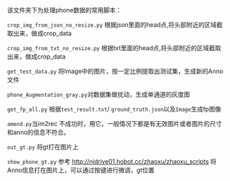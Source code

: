 该文件夹下为处理phone数据的常用脚本： 
 
`crop_img_from_json_no_resize.py`  根据json里面的head点,将头部附近的区域截取出来，做成crop_data  

`crop_img_from_txt_no_resize.py` 根据txt里面的head点,将头部附近的区域截取出来，做成crop_data  

`get_test_data.py` 将Image中的图片，按一定比例提取出测试集，生成新的Anno文件  

`phone_Augmentation_gray.py`对数据集做扰动，生成单通道的灰度图  

`get_fp_all.py` 根据`test_result.txt`/ `ground_truth.json`以及`Image`生成fp图像  

`amend.py`当im2rec 不成功时，用它，一般情况下都是有无效图片或者图片的尺寸和anno的信息不符合。  

`out_gt.py` 将gt打在图片上  

`show_phone_gt.py`  参考  http://njdrive01.hobot.cc/zhaoxu/zhaoxu_scripts  将Anno信息打在图片上，可以通过按键进行微调，gt位置